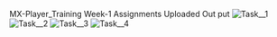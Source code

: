 MX-Player_Training
Week-1 Assignments Uploaded
Out put 
![Task__1](https://user-images.githubusercontent.com/101672721/158476224-f96ce8d0-d9f9-47c3-b0cc-f6747bf285c7.png)
![Task__2](https://user-images.githubusercontent.com/101672721/158476238-1eb1f164-ecbb-43ea-b4d0-ac77c311465a.png)
![Task__3](https://user-images.githubusercontent.com/101672721/158476245-608729c8-6241-4b12-a789-6960aef2a365.png)
![Task__4](https://user-images.githubusercontent.com/101672721/158476253-63e85113-0a9c-4e5c-af15-df3e4197a7a2.png)
